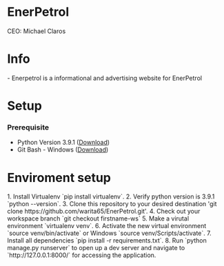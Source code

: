 # EnerPetrol
CEO: Michael Claros
<h1> Info </h1>
- Enerpetrol is a informational and advertising website for EnerPetrol

<h1> Setup </h1>

<h3>Prerequisite</h3>

- Python Version 3.9.1 ([Download](https://www.python.org/downloads/))
- Git Bash - Windows ([Download](https://git-scm.com/downloads)) 

<h1>Enviroment setup</h1>
1. Install Virtualenv `pip install virtualenv`.
2. Verify python version is 3.9.1 `python --version`.
3. Clone this repository to your desired destination 'git clone https://github.com/warita65/EnerPetrol.git'.
4. Check out your workspace branch `git checkout firstname-ws`
5. Make a virutal environment `virtualenv venv`.
6. Activate the new virtual environment `source venv/bin/activate` or Windows `source venv/Scripts/activate`.
7. Install all dependencies `pip install -r requirements.txt`.
8. Run `python manage.py runserver` to open up a dev server and navigate to `http://127.0.0.1:8000/` for accessing the application.

